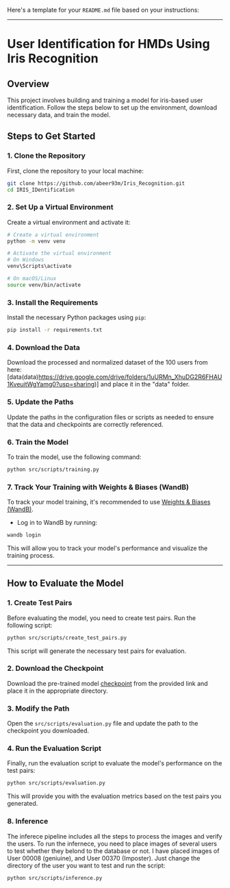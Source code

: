 Here's a template for your `README.md` file based on your instructions:

---

# User Identification for HMDs Using Iris Recognition 

## Overview

This project involves building and training a model for iris-based user identification. Follow the steps below to set up the environment, download necessary data, and train the model.

## Steps to Get Started

### 1. Clone the Repository

First, clone the repository to your local machine:

```bash
git clone https://github.com/abeer93m/Iris_Recognition.git
cd IRIS_IDentification
```

### 2. Set Up a Virtual Environment

Create a virtual environment and activate it:

```bash
# Create a virtual environment
python -m venv venv

# Activate the virtual environment
# On Windows
venv\Scripts\activate

# On macOS/Linux
source venv/bin/activate
```

### 3. Install the Requirements

Install the necessary Python packages using `pip`:

```bash
pip install -r requirements.txt
```

### 4. Download the Data

Download the processed and normalized dataset of the 100 users from here: [data(data)https://drive.google.com/drive/folders/1uURMn_XhuDG2R6FHAU1KveuitWgYamg0?usp=sharing)] and place it in the "data" folder. 


### 5. Update the Paths

Update the paths in the configuration files or scripts as needed to ensure that the data and checkpoints are correctly referenced.

### 6. Train the Model

To train the model, use the following command:

```bash
python src/scripts/training.py
```

### 7. Track Your Training with Weights & Biases (WandB)

To track your model training, it's recommended to use [Weights & Biases (WandB)](https://wandb.ai/). 
- Log in to WandB by running:

```bash
wandb login
```

This will allow you to track your model's performance and visualize the training process.

---

## How to Evaluate the Model

### 1. Create Test Pairs

Before evaluating the model, you need to create test pairs. Run the following script:

```bash
python src/scripts/create_test_pairs.py
```

This script will generate the necessary test pairs for evaluation.

### 2. Download the Checkpoint

Download the pre-trained model [checkpoint](https://drive.google.com/file/d/1FE1k5E935zW3zslN0CRQpL2IDRJFKy0Z/view?usp=sharing) from the provided link and place it in the appropriate directory.

### 3. Modify the Path

Open the `src/scripts/evaluation.py` file and update the path to the checkpoint you downloaded.

### 4. Run the Evaluation Script

Finally, run the evaluation script to evaluate the model's performance on the test pairs:

```bash
python src/scripts/evaluation.py
```
This will provide you with the evaluation metrics based on the test pairs you generated.


### 8. Inference
The inferece pipeline includes all the steps to process the images and verify the users. To run the infernece, you need to place images of several users to test whether they belond to the database or not.
I have placed images of User 00008 (geniuine), and User 00370 (Imposter). Just change the directory of the user you want to test and run the script:
```bash
python src/scripts/inference.py
```
